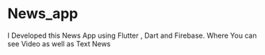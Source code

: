 # News_app
I Developed this News App using Flutter , Dart and Firebase. Where You can see Video as well as Text News
